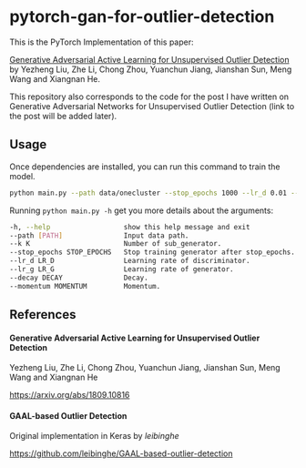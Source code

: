 # pytorch-gan-for-outlier-detection
This is the PyTorch Implementation of this paper:

[Generative Adversarial Active Learning for Unsupervised Outlier Detection](https://arxiv.org/abs/1809.10816) by Yezheng Liu, Zhe Li, Chong Zhou, Yuanchun Jiang, Jianshan Sun, Meng Wang and Xiangnan He.

This repository also corresponds to the code for the post I have written on Generative Adversarial Networks for Unsupervised Outlier Detection (link to the post will be added later).

## Usage

Once dependencies are installed, you can run this command to train the model.

```bash
python main.py --path data/onecluster --stop_epochs 1000 --lr_d 0.01 --lr_g 0.0001 --decay 1e-6 --momentum 0.9
```

Running `python main.py -h` get you more details about the arguments:

```bash
-h, --help            		show this help message and exit
--path [PATH]         		Input data path.
--k K                 		Number of sub_generator.
--stop_epochs STOP_EPOCHS   Stop training generator after stop_epochs.
--lr_d LR_D           		Learning rate of discriminator.
--lr_g LR_G           		Learning rate of generator.
--decay DECAY         		Decay.
--momentum MOMENTUM   		Momentum.
```

## References

#### Generative Adversarial Active Learning for Unsupervised Outlier Detection

Yezheng Liu, Zhe Li, Chong Zhou, Yuanchun Jiang, Jianshan Sun, Meng Wang and Xiangnan He

https://arxiv.org/abs/1809.10816

#### GAAL-based Outlier Detection

Original implementation in Keras by *leibinghe*

https://github.com/leibinghe/GAAL-based-outlier-detection
